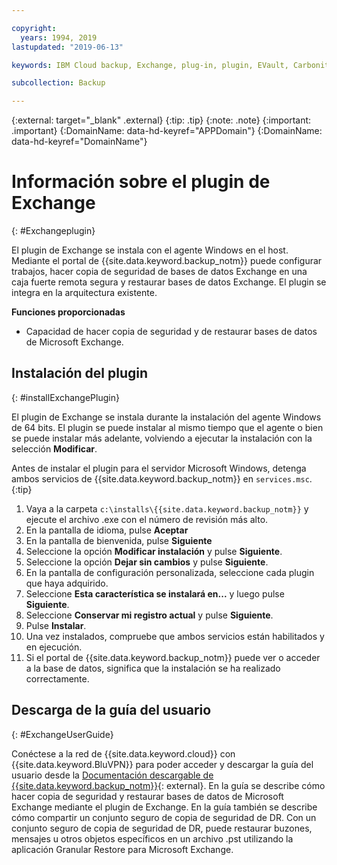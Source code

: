 ```yaml
---

copyright:
  years: 1994, 2019
lastupdated: "2019-06-13"

keywords: IBM Cloud backup, Exchange, plug-in, plugin, EVault, Carbonite

subcollection: Backup

---
```

{:external: target="_blank" .external}
{:tip: .tip}
{:note: .note}
{:important: .important}
{:DomainName: data-hd-keyref="APPDomain"}
{:DomainName: data-hd-keyref="DomainName"}

# Información sobre el plugin de Exchange
{: #Exchangeplugin}

El plugin de Exchange se instala con el agente Windows en el host. Mediante el portal de {{site.data.keyword.backup_notm}} puede configurar trabajos, hacer copia de seguridad de bases de datos Exchange en una caja fuerte remota segura y restaurar bases de datos Exchange. El plugin se integra en la arquitectura existente.

**Funciones proporcionadas**

- Capacidad de hacer copia de seguridad y de restaurar bases de datos de Microsoft Exchange.

## Instalación del plugin
{: #installExchangePlugin}

El plugin de Exchange se instala durante la instalación del agente Windows de 64 bits. El plugin se puede instalar al mismo tiempo que el agente o bien se puede instalar más adelante, volviendo a ejecutar la instalación con la selección **Modificar**.

Antes de instalar el plugin para el servidor Microsoft Windows, detenga ambos servicios de {{site.data.keyword.backup_notm}} en `services.msc`.
{:tip}

1. Vaya a la carpeta `c:\installs\{{site.data.keyword.backup_notm}}` y ejecute el archivo .exe con el número de revisión más alto.
2. En la pantalla de idioma, pulse **Aceptar**
3. En la pantalla de bienvenida, pulse **Siguiente**
4. Seleccione la opción **Modificar instalación** y pulse **Siguiente**.
5. Seleccione la opción **Dejar sin cambios** y pulse **Siguiente**.
6. En la pantalla de configuración personalizada, seleccione cada plugin que haya adquirido.
7. Seleccione **Esta característica se instalará en...** y luego pulse **Siguiente**.
8. Seleccione **Conservar mi registro actual** y pulse **Siguiente**.
9. Pulse **Instalar**.
10. Una vez instalados, compruebe que ambos servicios están habilitados y en ejecución.
11. Si el portal de {{site.data.keyword.backup_notm}} puede ver o acceder a la base de datos, significa que la instalación se ha realizado correctamente.

## Descarga de la guía del usuario
{: #ExchangeUserGuide}

Conéctese a la red de {{site.data.keyword.cloud}} con {{site.data.keyword.BluVPN}} para poder acceder y descargar la guía del usuario desde la [Documentación descargable de {{site.data.keyword.backup_notm}}](http://downloads.service.softlayer.com/evault/Documentation/){: external}. En la guía se describe cómo hacer copia de seguridad y restaurar bases de datos de Microsoft Exchange mediante el plugin de Exchange. En la guía también se describe cómo compartir un conjunto seguro de copia de seguridad de DR. Con un conjunto seguro de copia de seguridad de DR, puede restaurar buzones, mensajes u otros objetos específicos en un archivo .pst utilizando la aplicación Granular Restore para Microsoft Exchange.
